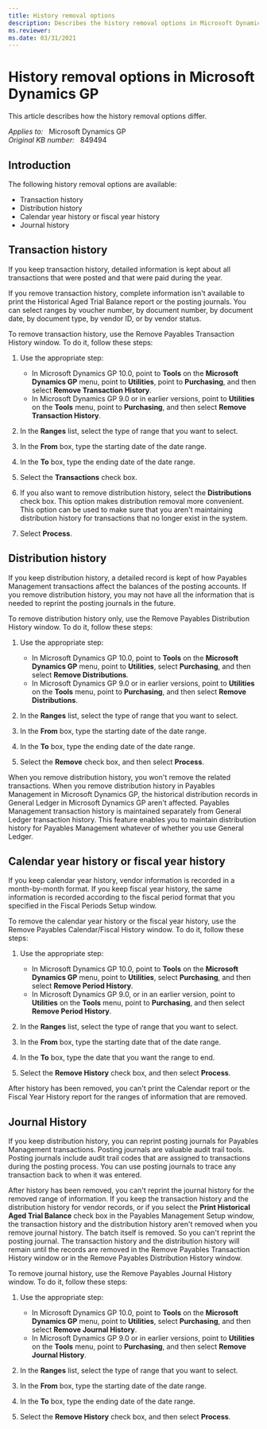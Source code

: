 ```yaml
---
title: History removal options
description: Describes the history removal options in Microsoft Dynamics GP and in Microsoft Business Solutions - Great Plains.
ms.reviewer:
ms.date: 03/31/2021
---
```

# History removal options in Microsoft Dynamics GP

This article describes how the history removal options differ.

_Applies to:_ &nbsp; Microsoft Dynamics GP  
_Original KB number:_ &nbsp; 849494

## Introduction

The following history removal options are available:

- Transaction history
- Distribution history
- Calendar year history or fiscal year history
- Journal history

## Transaction history

If you keep transaction history, detailed information is kept about all transactions that were posted and that were paid during the year.

If you remove transaction history, complete information isn't available to print the Historical Aged Trial Balance report or the posting journals. You can select ranges by voucher number, by document number, by document date, by document type, by vendor ID, or by vendor status.

To remove transaction history, use the Remove Payables Transaction History window. To do it, follow these steps:

1. Use the appropriate step:
   - In Microsoft Dynamics GP 10.0, point to **Tools** on the **Microsoft Dynamics GP** menu, point to **Utilities**, point to **Purchasing**, and then select **Remove Transaction History**.
   - In Microsoft Dynamics GP 9.0 or in earlier versions, point to **Utilities** on the **Tools** menu, point to **Purchasing**, and then select **Remove Transaction History**.
2. In the **Ranges** list, select the type of range that you want to select.

3. In the **From** box, type the starting date of the date range.

4. In the **To** box, type the ending date of the date range.

5. Select the **Transactions** check box.

6. If you also want to remove distribution history, select the **Distributions** check box. This option makes distribution removal more convenient. This option can be used to make sure that you aren't maintaining distribution history for transactions that no longer exist in the system.

7. Select **Process**.

## Distribution history

If you keep distribution history, a detailed record is kept of how Payables Management transactions affect the balances of the posting accounts. If you remove distribution history, you may not have all the information that is needed to reprint the posting journals in the future.

To remove distribution history only, use the Remove Payables Distribution History window. To do it, follow these steps:

1. Use the appropriate step:
   - In Microsoft Dynamics GP 10.0, point to **Tools** on the **Microsoft Dynamics GP** menu, point to **Utilities**, select **Purchasing**, and then select **Remove Distributions**.
   - In Microsoft Dynamics GP 9.0 or in earlier versions, point to **Utilities** on the **Tools** menu, point to **Purchasing**, and then select **Remove Distributions**.

2. In the **Ranges** list, select the type of range that you want to select.

3. In the **From** box, type the starting date of the date range.

4. In the **To** box, type the ending date of the date range.

5. Select the **Remove** check box, and then select **Process**.

When you remove distribution history, you won't remove the related transactions. When you remove distribution history in Payables Management in Microsoft Dynamics GP, the historical distribution records in General Ledger in Microsoft Dynamics GP aren't affected. Payables Management transaction history is maintained separately from General Ledger transaction history. This feature enables you to maintain distribution history for Payables Management whatever of whether you use General Ledger.

## Calendar year history or fiscal year history

If you keep calendar year history, vendor information is recorded in a month-by-month format. If you keep fiscal year history, the same information is recorded according to the fiscal period format that you specified in the Fiscal Periods Setup window.

To remove the calendar year history or the fiscal year history, use the Remove Payables Calendar/Fiscal History window. To do it, follow these steps:

1. Use the appropriate step:
   - In Microsoft Dynamics GP 10.0, point to **Tools** on the **Microsoft Dynamics GP** menu, point to **Utilities**, select **Purchasing**, and then select **Remove Period History**.
   - In Microsoft Dynamics GP 9.0, or in an earlier version, point to **Utilities** on the **Tools** menu, point to **Purchasing**, and then select **Remove Period History**.
2. In the **Ranges** list, select the type of range that you want to select.

3. In the **From** box, type the starting date that of the date range.

4. In the **To** box, type the date that you want the range to end.

5. Select the **Remove History** check box, and then select **Process**.

After history has been removed, you can't print the Calendar report or the Fiscal Year History report for the ranges of information that are removed.

## Journal History

If you keep distribution history, you can reprint posting journals for Payables Management transactions. Posting journals are valuable audit trail tools. Posting journals include audit trail codes that are assigned to transactions during the posting process. You can use posting journals to trace any transaction back to when it was entered.

After history has been removed, you can't reprint the journal history for the removed range of information. If you keep the transaction history and the distribution history for vendor records, or if you select the **Print Historical Aged Trial Balance** check box in the Payables Management Setup window, the transaction history and the distribution history aren't removed when you remove journal history. The batch itself is removed. So you can't reprint the posting journal. The transaction history and the distribution history will remain until the records are removed in the Remove Payables Transaction History window or in the Remove Payables Distribution History window.

To remove journal history, use the Remove Payables Journal History window. To do it, follow these steps:

1. Use the appropriate step:
   - In Microsoft Dynamics GP 10.0, point to **Tools** on the **Microsoft Dynamics GP** menu, point to **Utilities**, select **Purchasing**, and then select **Remove Journal History**.
   - In Microsoft Dynamics GP 9.0 or in earlier versions, point to **Utilities** on the **Tools** menu, point to **Purchasing**, and then select **Remove Journal History**.
2. In the **Ranges** list, select the type of range that you want to select.

3. In the **From** box, type the starting date of the date range.

4. In the **To** box, type the ending date of the date range.

5. Select the **Remove History** check box, and then select **Process**.
